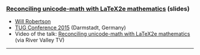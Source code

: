 
### [Reconciling unicode-math with LaTeX2e mathematics]({{site.baseurl}}/publications/2015-07-20-unicode-math.pdf) (slides)

+ [Will Robertson]({{site.baseurl}}/about/team/#will-robertson)
+ [TUG Conference 2015](https://tug.org/tug2015/) (Darmstadt, Germany)
+ Video of the talk: [Reconciling unicode-math with LaTeX2e mathematics](http://www.zeeba.tv/reconciling-unicode-math-with-latex2e-mathematics/) (via River Valley TV)


***

